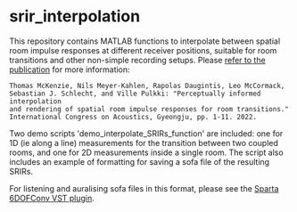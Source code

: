 # srir_interpolation

This repository contains MATLAB functions to interpolate between spatial room impulse responses at different receiver positions, suitable for room transitions and other non-simple recording setups. 
Please [refer to the publication](https://www.researchgate.net/publication/364829625_Perceptually_informed_interpolation_and_rendering_of_spatial_room_impulse_responses_for_room_transitions) for more information:
   
   ```
Thomas McKenzie, Nils Meyer-Kahlen, Rapolas Daugintis, Leo McCormack, Sebastian J. Schlecht, and Ville Pulkki: "Perceptually informed interpolation 
and rendering of spatial room impulse responses for room transitions." International Congress on Acoustics, Gyeongju, pp. 1-11. 2022.
   ```
   
Two demo scripts 'demo_interpolate_SRIRs_function' are included: one for 1D (ie along a line) measurements for the transition between two coupled rooms, and one for 2D measurements inside a single room. The script also includes an example of formatting for saving a sofa file of the resulting SRIRs. 

For listening and auralising sofa files in this format, please see the [Sparta 6DOFConv VST plugin](https://leomccormack.github.io/sparta-site/docs/plugins/sparta-suite/#6dofconv). 
